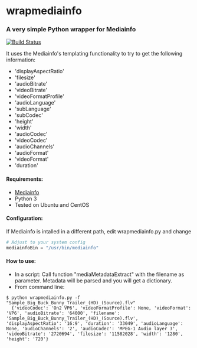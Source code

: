 # wrapmediainfo
### A very simple Python wrapper for Mediainfo 

[![Build Status](https://travis-ci.org/supermasita/wrapmediainfo.svg?branch=master)](https://travis-ci.org/supermasita/wrapmediainfo)

It uses the Mediainfo's templating functionality to try to get the following information:
- 'displayAspectRatio'
- 'filesize'
- 'audioBitrate'
- 'videoBitrate'
- 'videoFormatProfile'
- 'audioLanguage'
- 'subLanguage'
- 'subCodec'
- 'height'
- 'width'
- 'audioCodec'
- 'videoCodec'
- 'audioChannels'
- 'audioFormat'
- 'videoFormat'
- 'duration'

#### Requirements:
- [Mediainfo](https://mediaarea.net/en/MediaInfo)
- Python 3
- Tested on Ubuntu and CentOS

#### Configuration:
If Mediainfo is intalled in a different path, edit wrapmediainfo.py and change
``` python
# Adjust to your system config
mediainfoBin = "/usr/bin/mediainfo"
```

#### How to use:
- In a script: Call function "mediaMetadataExtract" with the filename as parameter. Metadata will be parsed and you will get a dictionary.
- From command line:
```
$ python wrapmediainfo.py -f "Sample_Big_Buck_Bunny_Trailer_(HD)_(Source).flv"
  {'videoCodec': 'On2 VP6', 'videoFormatProfile': None, 'videoFormat': 'VP6', 'audioBitrate': '64000', 'filename': 'Sample_Big_Buck_Bunny_Trailer_(HD)_(Source).flv', 'displayAspectRatio': '16:9', 'duration': '33049', 'audioLanguage': None, 'audioChannels': '2', 'audioCodec': 'MPEG-1 Audio layer 3', 'videoBitrate': '2720694', 'filesize': '11582028', 'width': '1280', 'height': '720'}
```

